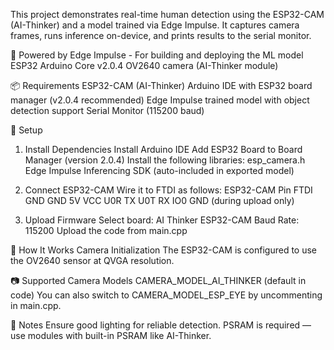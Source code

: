 This project demonstrates real-time human detection using the ESP32-CAM (AI-Thinker) and a model trained via Edge Impulse. It captures camera frames, runs inference on-device, and prints results to the serial monitor.

🧠 Powered by
Edge Impulse - For building and deploying the ML model
ESP32 Arduino Core v2.0.4
OV2640 camera (AI-Thinker module)

📦 Requirements
ESP32-CAM (AI-Thinker)
Arduino IDE with ESP32 board manager (v2.0.4 recommended)
Edge Impulse trained model with object detection support
Serial Monitor (115200 baud)

🔧 Setup
1. Install Dependencies
Install Arduino IDE
Add ESP32 Board to Board Manager (version 2.0.4)
Install the following libraries:
esp_camera.h
Edge Impulse Inferencing SDK (auto-included in exported model)

2. Connect ESP32-CAM
Wire it to FTDI as follows:
ESP32-CAM Pin	FTDI
GND	GND
5V	VCC
U0R	TX
U0T	RX
IO0	GND (during upload only)

3. Upload Firmware
Select board: AI Thinker ESP32-CAM
Baud Rate: 115200
Upload the code from main.cpp

🚀 How It Works
Camera Initialization
The ESP32-CAM is configured to use the OV2640 sensor at QVGA resolution.

📷 Supported Camera Models
CAMERA_MODEL_AI_THINKER (default in code)
You can also switch to CAMERA_MODEL_ESP_EYE by uncommenting in main.cpp.

📌 Notes
Ensure good lighting for reliable detection.
PSRAM is required — use modules with built-in PSRAM like AI-Thinker.
